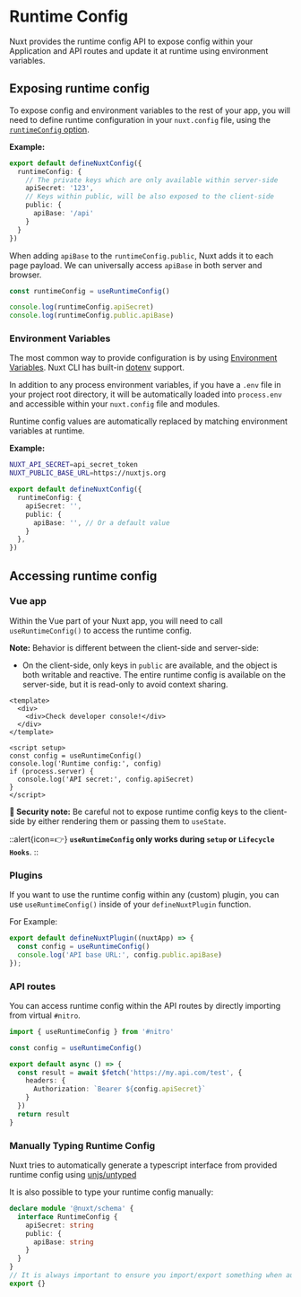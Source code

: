 # Runtime Config

Nuxt provides the runtime config API to expose config within your Application and API routes and update it at runtime using environment variables.

## Exposing runtime config

To expose config and environment variables to the rest of your app, you will need to define runtime configuration in your `nuxt.config` file, using the [`runtimeConfig` option](/guide/directory-structure/nuxt.config#runtimeconfig).

**Example:**

```ts [nuxt.config.ts]
export default defineNuxtConfig({
  runtimeConfig: {
    // The private keys which are only available within server-side
    apiSecret: '123',
    // Keys within public, will be also exposed to the client-side
    public: {
      apiBase: '/api'
    }
  }
})
```

When adding `apiBase` to the `runtimeConfig.public`, Nuxt adds it to each page payload. We can universally access `apiBase` in both server and browser.

```js
const runtimeConfig = useRuntimeConfig()

console.log(runtimeConfig.apiSecret)
console.log(runtimeConfig.public.apiBase)
```

### Environment Variables

The most common way to provide configuration is by using [Environment Variables](https://medium.com/chingu/an-introduction-to-environment-variables-and-how-to-use-them-f602f66d15fa).
Nuxt CLI has built-in [dotenv](https://github.com/motdotla/dotenv) support.

In addition to any process environment variables, if you have a `.env` file in your project root directory, it will be automatically loaded into `process.env` and accessible within your `nuxt.config` file and modules.

Runtime config values are automatically replaced by matching environment variables at runtime.

**Example:**

```sh [.env]
NUXT_API_SECRET=api_secret_token
NUXT_PUBLIC_BASE_URL=https://nuxtjs.org
```

```ts [nuxt.config.ts]
export default defineNuxtConfig({
  runtimeConfig: {
    apiSecret: '',
    public: {
      apiBase: '', // Or a default value
    }
  },
})
```

## Accessing runtime config

### Vue app

Within the Vue part of your Nuxt app, you will need to call `useRuntimeConfig()` to access the runtime config.

**Note:** Behavior is different between the client-side and server-side:

- On the client-side, only keys in `public` are available, and the object is both writable and reactive.
The entire runtime config is available on the server-side, but it is read-only to avoid context sharing.

```vue
<template>
  <div>
    <div>Check developer console!</div>
  </div>
</template>

<script setup>
const config = useRuntimeConfig()
console.log('Runtime config:', config)
if (process.server) {
  console.log('API secret:', config.apiSecret)
}
</script>
```

**🛑 Security note:** Be careful not to expose runtime config keys to the client-side by either rendering them or passing them to `useState`.

::alert{icon=👉}
**`useRuntimeConfig` only works during `setup` or `Lifecycle Hooks`**.
::

### Plugins

If you want to use the runtime config within any (custom) plugin, you can use `useRuntimeConfig()` inside of your `defineNuxtPlugin` function.

For Example:

```ts
export default defineNuxtPlugin((nuxtApp) => {
  const config = useRuntimeConfig()
  console.log('API base URL:', config.public.apiBase)
});
```

### API routes

You can access runtime config within the API routes by directly importing from virtual `#nitro`.

```ts
import { useRuntimeConfig } from '#nitro'

const config = useRuntimeConfig()

export default async () => {
  const result = await $fetch('https://my.api.com/test', {
    headers: {
      Authorization: `Bearer ${config.apiSecret}`
    }
  })
  return result
}
```

### Manually Typing Runtime Config

Nuxt tries to automatically generate a typescript interface from provided runtime config using [unjs/untyped](https://github.com/unjs/untyped)

It is also possible to type your runtime config manually:

```ts [index.d.ts]
declare module '@nuxt/schema' {
  interface RuntimeConfig {
    apiSecret: string
    public: {
      apiBase: string
    }
  }
}
// It is always important to ensure you import/export something when augmenting a type
export {}
```

